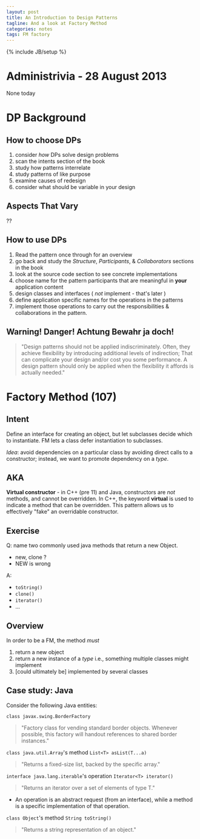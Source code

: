 ```yaml
---
layout: post
title: An Introduction to Design Patterns 
tagline: And a look at Factory Method
categories: notes
tags: FM factory
---
```

{% include JB/setup %}

# Administrivia - 28 August 2013
None today 

# DP Background
## How to choose DPs
1. consider *how* DPs solve design problems
2. scan the intents section of the book
3. study how patterns interrelate
4. study patterns of like purpose
5. examine causes of redesign
6. consider what should be variable in your design

## Aspects That Vary
??
## How to use DPs
1. Read the pattern once through for an overview
2. go back and study the *Structure*, *Participants*, & *Collaborators*
sections in the book
3. look at the source code section to see concrete implementations
4. choose name for the pattern participants that are meaningful in
**your** application content
5. design classes and interfaces ( *not* implement - that's later )
6. define application specific names for the operations in the patterns
7. implement those operations to carry out the responsibilities &
collaborations in the pattern.

## Warning! Danger! Achtung Bewahr ja doch!
> "Design patterns should not be applied indiscriminately. Often, they
achieve flexibility by introducing additional levels of indirection;
That can complicate your design and/or cost you some performance. A
design pattern should only be applied when the flexibility it affords is
actually needed."

# Factory Method (107)
## Intent
Define an interface for creating an object, but let subclasses decide
which to instantiate. FM lets a class defer instantiation to subclasses.

*Idea*: avoid dependencies on a particular class by avoiding direct
calls to a constructor; instead, we want to promote dependency on a
*type*. 

## AKA
**Virtual constructor** - in C++ (pre 11) and Java, constructors are
*not* methods, and cannot be overridden. In C++, the keyword **virtual**
is used to indicate a method that can be overridden. This pattern allows
us to effectively "fake" an overridable constructor.

## Exercise
Q: name two commonly used java methods that return a new Object.

* new, clone ? 
* NEW is wrong 

A: 

* `toString()`
* `clone()`
* `iterator()`
* ...

## Overview 
In order to be a FM, the method *must*

1. return a new object
2. return a new instance of a *type*
	i.e., something multiple classes might implement
3. [could ultimately be] implemented by several classes

## Case study: Java
Consider the following Java entities: 

`class javax.swing.BorderFactory`
> "Factory class for vending standard border objects. Whenever possible,
this factory will handout references to shared border instances."

`class java.util.Array`'s method `List<T> asList(T...a)`
> "Returns a fixed-size list, backed by the specific array."

`interface java.lang.iterable`'s operation `Iterator<T>
iterator()`
> "Returns an iterator over a set of elements of type T." 

* An operation is an abstract request (from an interface), while a method
is a specific implementation of that operation.

`class Object`'s method `String toString()`
> "Returns a string representation of an object."

